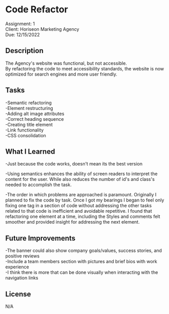 # Code Refactor
Assignment: 1  
Client: Horiseon Marketing Agency  
Due: 12/15/2022

## Description
The Agency's website was functional, but not accessible.  
By refactoring the code to meet accessibility standards, the website is now optimized for search engines and more user friendly.

## Tasks
-Semantic refactoring  
-Element restructuring  
-Adding alt image attributes  
-Correct heading sequence  
-Creating title element  
-Link functionality  
-CSS consolidation  


## What I Learned 
-Just because the code works, doesn't mean its the best version  

-Using semantics enhances the ability of screen readers to interpret the content for the user. While also reduces the number of id's and class's needed to accomplish the task.  

-The order in which problems are approached is paramount. Originally I planned to fix the code by task. Once I got my bearings I began to feel only fixing one tag in a section of code without addressing the other tasks related to that code is inefficient and avoidable repetitive. I found that refactoring one element at a time, including the Styles and comments felt smoother and provided insight for addressing the next element.   

## Future Improvements
-The banner could also show company goals/values, success stories, and positive reviews  
-Include a team members section with pictures and brief bios with work experience  
-I think there is more that can be done visually when interacting with the navigation links

## License
N/A
